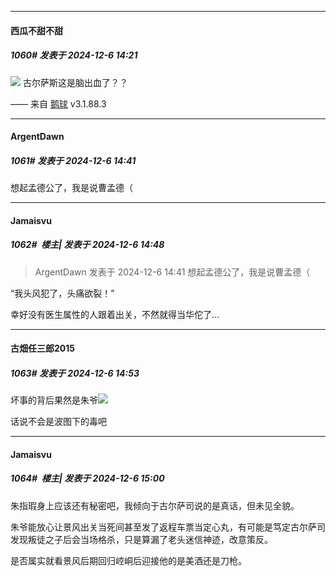 ﻿
*****

####  西瓜不甜不甜  
##### 1060#       发表于 2024-12-6 14:21

<img src="https://static.saraba1st.com/image/smiley/face2017/001.png" referrerpolicy="no-referrer"> 古尔萨斯这是脑出血了？？

—— 来自 [鹅球](https://www.pgyer.com/GcUxKd4w) v3.1.88.3


*****

####  ArgentDawn  
##### 1061#       发表于 2024-12-6 14:41

想起孟德公了，我是说曹孟德（

*****

####  Jamaisvu  
##### 1062#         楼主| 发表于 2024-12-6 14:48

<blockquote>ArgentDawn 发表于 2024-12-6 14:41
想起孟德公了，我是说曹孟德（</blockquote>
“我头风犯了，头痛欲裂！”

幸好没有医生属性的人跟着出关，不然就得当华佗了...


*****

####  古畑任三郎2015  
##### 1063#       发表于 2024-12-6 14:53

坏事的背后果然是朱爷<img src="https://static.saraba1st.com/image/smiley/face2017/048.png" referrerpolicy="no-referrer">

话说不会是波图下的毒吧


*****

####  Jamaisvu  
##### 1064#         楼主| 发表于 2024-12-6 15:00

朱指瑕身上应该还有秘密吧，我倾向于古尔萨司说的是真话，但未见全貌。

朱爷能放心让景风出关当死间甚至发了返程车票当定心丸，有可能是笃定古尔萨司发现叛徒之子后会当场格杀，只是算漏了老头迷信神迹，改意策反。

是否属实就看景风后期回归崆峒后迎接他的是美酒还是刀枪。

